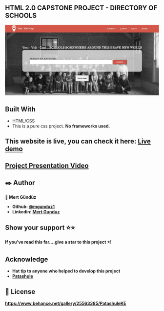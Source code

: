 
## HTML 2.0 CAPSTONE PROJECT - DIRECTORY OF SCHOOLS


![Screenshot-of-live-demo](./items/Screenshot_readme.jpg)



## Built With

- HTML/CSS
- This is a pure css project. <b>No frameworks used.
  
## This website is live, you can check it here: [Live demo](https://confident-feynman-eebcb9.netlify.app/)

## [Project Presentation Video](https://www.loom.com/share/df4ac681176441009e1ebcd44aa35211)

## ✒️  Author <a name = "author"></a>

👤 **Mert Gündüz**
- Github: [@mgunduz1](https://github.com/mgunduz1)
- Linkedin: [Mert Gunduz](https://www.linkedin.com/in/mert-gunduz-875280202/)


## Show your support ⭐️⭐️

If you've read this far....give a star to this project ⭐️!

## Acknowledge
- Hat tip to anyone who helped to develop this project
- [Patashule](https://www.behance.net/gallery/25563385/PatashuleKE)

## 📝 License

https://www.behance.net/gallery/25563385/PatashuleKE
